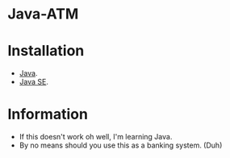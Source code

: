 # Java-ATM

# Installation
- [Java](https://www.java.com/en/download/).
- [Java SE](https://www.oracle.com/java/technologies/downloads/).

# Information 
- If this doesn't work oh well, I'm learning Java.
- By no means should you use this as a banking system. (Duh)
